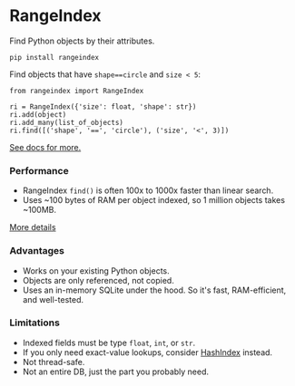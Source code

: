 # RangeIndex

Find Python objects by their attributes.

`pip install rangeindex`

Find objects that have `shape==circle` and `size < 5`:

```
from rangeindex import RangeIndex

ri = RangeIndex({'size': float, 'shape': str})
ri.add(object)
ri.add_many(list_of_objects)
ri.find([('shape', '==', 'circle'), ('size', '<', 3)])
```

[See docs for more.](https://pypi.org/project/rangeindex/)

### Performance 

 * RangeIndex `find()` is often 100x to 1000x faster than linear search.
 * Uses ~100 bytes of RAM per object indexed, so 1 million objects takes ~100MB.

[More details](perf/perf.md)

### Advantages

 * Works on your existing Python objects.
 * Objects are only referenced, not copied.
 * Uses an in-memory SQLite under the hood. So it's fast, RAM-efficient, and well-tested.

### Limitations

 * Indexed fields must be type `float`, `int`, or `str`.
 * If you only need exact-value lookups, consider [HashIndex](https://github.com/manimino/hashindex/) instead.
 * Not thread-safe.
 * Not an entire DB, just the part you probably need.
